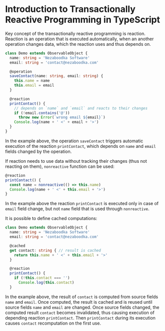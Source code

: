 ﻿

# Introduction to Transactionally Reactive Programming in TypeScript

Key concept of the transactionally reactive programming is reaction.
Reaction is an operation that is executed automatically, when
an another operation changes data, which the reaction uses and thus
depends on.

``` typescript
class Demo extends ObservableObject {
  name: string = 'Nezaboodka Software'
  email: string = 'contact@nezaboodka.com'

  @operation
  saveContact(name: string, email: string) {
    this.name = name
    this.email = email
  }

  @reaction
  printContact() {
    // depends on `name` and `email` and reacts to their changes
    if (!email.contains('@'))
      throw new Error(`wrong email ${email}`)
    Console.log(name + ' <' + email + '>')
  }
}
```

In the example above, the operation `saveContact` triggers
automatic execution of the reaction `printContact`, which
depends on `name` and `email` fields changed by the operation.

If reaction needs to use data without tracking their changes
(thus not reacting on them), `nonreactive` function can
be used:

``` typescript
@reaction
printContact() {
  const name = nonreactive(() => this.name)
  Console.log(name + ' <' + this.email + '>')
}
```

In the example above the reaction `printContact` is executed
only in case of `email` field change, but not `name` field that
is used through `nonreactive`.

It is possible to define cached computations:

``` typescript
class Demo extends ObservableObject {
  name: string = 'Nezaboodka Software'
  email: string = 'contact@nezaboodka.com'

  @cached
  get contact: string { // result is cached
    return this.name + ' <' + this.email + '>'
  }

  @reaction
  printContact() {
    if (!this.contact === '')
      Console.log(this.contact)
  }
```

In the example above, the result of `contact` is computed from
source fields `name` and `email`. Once computed, the result is
cached and is reused until source fields `name` and `email` are
changed. Once source fields changed, the computed result
`contact` becomes invalidated, thus causing execution of
depending reaction `printContact`. Then `printContact` during
its execution causes `contact` recomputation on the first use.
